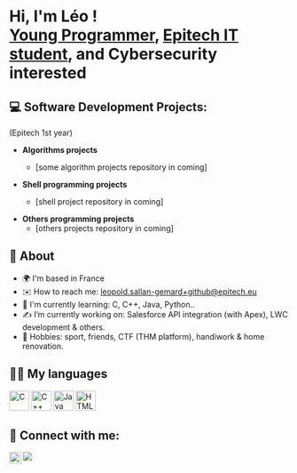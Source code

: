 <h1>Hi, I'm Léo ! <br/><a href="https://github.com/Leouuk">Young Programmer</a>, <a href="https://www.linkedin.com/in/léopold-sallan-3601011a9/">Epitech IT student</a>, and Cybersecurity interested</h1>

<h2>💻 Software Development Projects:</h2>
(Epitech 1st year)

- <b>Algorithms projects</b>
  - [some algorithm projects repository in coming]

- <b>Shell programming projects</b>
  - [shell project repository in coming]
<!-- insertion lien vers repo : [Praciting Algos in C](https://github.com/joshmadakor1/Algorithms-Practice) -->
- <b>Others programming projects</b>
  - [others projects repository in coming]
<h2> 👤 About </h2>

-   🌍  I'm based in France
-   ✉️  How to reach me: [leopold.sallan-gemard+github@epitech.eu](mailto:leopold.sallan-gemard+github@epitech.eu)
-   🧠  I'm currently learning: C, C++, Java, Python..
-   ✍  I’m currently working on: Salesforce API integration (with Apex), LWC development & others.
-   🤟  Hobbies: sport, friends, CTF (THM platform), handiwork & home renovation.

<h2> 👨‍🔧 My languages </h2>

<p align="left">
<a href="https://docs.microsoft.com/en-us/cpp/?view=msvc-170" target="_blank" rel="noreferrer"><img src="https://raw.githubusercontent.com/danielcranney/readme-generator/main/public/icons/skills/c-colored.svg" width="36" height="36" alt="C" /></a>
<a href="https://docs.microsoft.com/en-us/cpp/?view=msvc-170" target="_blank" rel="noreferrer"><img src="https://raw.githubusercontent.com/danielcranney/readme-generator/main/public/icons/skills/cplusplus-colored.svg" width="36" height="36" alt="C++" /></a>
<a href="https://www.oracle.com/java/" target="_blank" rel="noreferrer"><img
src="https://raw.githubusercontent.com/danielcranney/readme-generator/main/public/icons/skills/java-colored.svg" width="36" height="36" alt="Java" /></a>
<a href="https://developer.mozilla.org/en-US/docs/Glossary/HTML5" target="_blank" rel="noreferrer"><img src="https://raw.githubusercontent.com/danielcranney/readme-generator/main/public/icons/skills/html5-colored.svg" width="36" height="36" alt="HTML5" /></a>

<h2> 🤳 Connect with me:</h2>

[<img align="left" alt="JoshMadakor | LinkedIn" width="22px" src="https://cdn.jsdelivr.net/npm/simple-icons@v3/icons/linkedin.svg" />][linkedin]

[linkedin]: www.linkedin.com/in/léopold-sallan-3601011a9

<a href="https://www.github.com/Leouuk" target="_blank" rel="noreferrer"><img src="https://img.shields.io/github/followers/Leouuk?logo=github&style=for-the-badge&color=0891b2&labelColor=1c1917" /></a>
